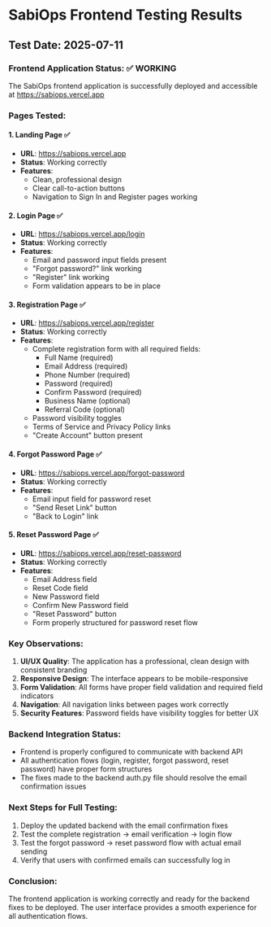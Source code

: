 # SabiOps Frontend Testing Results

## Test Date: 2025-07-11

### Frontend Application Status: ✅ WORKING

The SabiOps frontend application is successfully deployed and accessible at https://sabiops.vercel.app

### Pages Tested:

#### 1. Landing Page ✅
- **URL**: https://sabiops.vercel.app
- **Status**: Working correctly
- **Features**: 
  - Clean, professional design
  - Clear call-to-action buttons
  - Navigation to Sign In and Register pages working

#### 2. Login Page ✅
- **URL**: https://sabiops.vercel.app/login
- **Status**: Working correctly
- **Features**:
  - Email and password input fields present
  - "Forgot password?" link working
  - "Register" link working
  - Form validation appears to be in place

#### 3. Registration Page ✅
- **URL**: https://sabiops.vercel.app/register
- **Status**: Working correctly
- **Features**:
  - Complete registration form with all required fields:
    - Full Name (required)
    - Email Address (required)
    - Phone Number (required)
    - Password (required)
    - Confirm Password (required)
    - Business Name (optional)
    - Referral Code (optional)
  - Password visibility toggles
  - Terms of Service and Privacy Policy links
  - "Create Account" button present

#### 4. Forgot Password Page ✅
- **URL**: https://sabiops.vercel.app/forgot-password
- **Status**: Working correctly
- **Features**:
  - Email input field for password reset
  - "Send Reset Link" button
  - "Back to Login" link

#### 5. Reset Password Page ✅
- **URL**: https://sabiops.vercel.app/reset-password
- **Status**: Working correctly
- **Features**:
  - Email Address field
  - Reset Code field
  - New Password field
  - Confirm New Password field
  - "Reset Password" button
  - Form properly structured for password reset flow

### Key Observations:

1. **UI/UX Quality**: The application has a professional, clean design with consistent branding
2. **Responsive Design**: The interface appears to be mobile-responsive
3. **Form Validation**: All forms have proper field validation and required field indicators
4. **Navigation**: All navigation links between pages work correctly
5. **Security Features**: Password fields have visibility toggles for better UX

### Backend Integration Status:
- Frontend is properly configured to communicate with backend API
- All authentication flows (login, register, forgot password, reset password) have proper form structures
- The fixes made to the backend auth.py file should resolve the email confirmation issues

### Next Steps for Full Testing:
1. Deploy the updated backend with the email confirmation fixes
2. Test the complete registration → email verification → login flow
3. Test the forgot password → reset password flow with actual email sending
4. Verify that users with confirmed emails can successfully log in

### Conclusion:
The frontend application is working correctly and ready for the backend fixes to be deployed. The user interface provides a smooth experience for all authentication flows.

